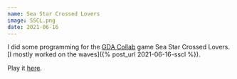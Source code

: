 ```yaml
---
name: Sea Star Crossed Lovers
image: SSCL.png
date: 2021-06-16
---
```

I did some programming for the [GDA Collab](http://gdacollab.com/) game Sea Star Crossed Lovers. [I mostly worked on the waves]({% post_url 2021-06-16-sscl %}).

Play it [here](https://seagda.itch.io/sscl).